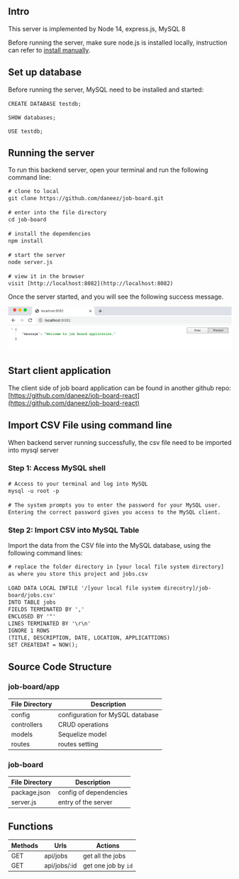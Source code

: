 ## Intro
This server is implemented by Node 14, express.js, MySQL 8

Before running the server, make sure node.js is installed locally, instruction can refer to [install manually](https://nodejs.org/en/download/package-manager/).

## Set up database
Before running the server, MySQL need to be installed and started:

`CREATE DATABASE testdb;`

`SHOW databases;`

`USE testdb;`


## Running the server
To run this backend server, open your terminal and run the following command line:

```
# clone to local 
git clone https://github.com/daneez/job-board.git

# enter into the file directory
cd job-board

# install the dependencies
npm install

# start the server
node server.js

# view it in the browser
visit [http://localhost:8082](http://localhost:8082)
```
Once the server started, and you will see the following success message.

![screenshot](https://github.com/daneez/job-board/blob/main/Screen%20Shot%202021-03-29%20at%202.07.45%20am.png)

## Start client application
The client side of job board application can be found in another github repo:
[https://github.com/daneez/job-board-react](https://github.com/daneez/job-board-react)

## Import CSV File using command line
When backend server running successfully, the csv file need to be imported into mysql server
### Step 1: Access MySQL shell
```
# Access to your terminal and log into MySQL
mysql -u root -p

# The system prompts you to enter the password for your MySQL user. Entering the correct password gives you access to the MySQL client.
```
### Step 2: Import CSV into MySQL Table
Import the data from the CSV file into the MySQL database, using the following command lines:

```
# replace the folder directory in [your local file system directory] as where you store this project and jobs.csv 

LOAD DATA LOCAL INFILE '/[your local file system direcotry]/job-board/jobs.csv'
INTO TABLE jobs
FIELDS TERMINATED BY ','
ENCLOSED BY '"'
LINES TERMINATED BY '\r\n'
IGNORE 1 ROWS
(TITLE, DESCRIPTION, DATE, LOCATION, APPLICATTIONS)
SET CREATEDAT = NOW();
```

## Source Code Structure
### job-board/app
| File Directory | Description |
| ----- | ------  |
| config | configuration for MySQL database  |
| controllers | CRUD operations  |
| models | Sequelize model |
| routes | routes setting |
### job-board
| File Directory | Description |
| ----- | ------  |
| package.json | config of dependencies |
| server.js  | entry of the server  |

## Functions
| Methods | Urls | Actions |
| ----- | ------  | ------  |
| GET | api/jobs | get all the jobs |
| GET | api/jobs/:id | get one job by `id` |

